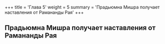 +++
title = 'Глава 5'
weight = 5
summary = 'Прадьюмна Мишра получает наставления от Рамананды Рая'
+++
## Прадьюмна Мишра получает наставления от Рамананды Рая
